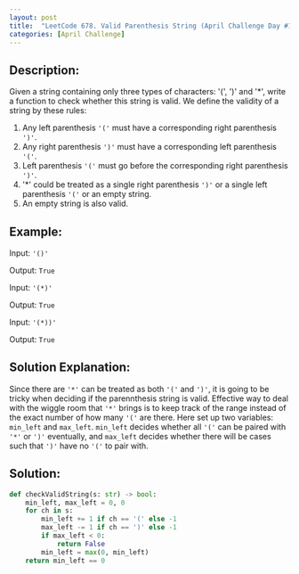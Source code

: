 ```yaml
---
layout: post
title:  "LeetCode 678. Valid Parenthesis String (April Challenge Day #16)"
categories: [April Challenge]
---
```

## Description:
Given a string containing only three types of characters: '(', ')' and '*', write a function to check whether this string is valid. We define the validity of a string by these rules:

1. Any left parenthesis `'('` must have a corresponding right parenthesis `')'`.
2. Any right parenthesis `')'` must have a corresponding left parenthesis `'('`.
3. Left parenthesis `'('` must go before the corresponding right parenthesis `')'`.
4. '*' could be treated as a single right parenthesis `')'` or a single left parenthesis `'('` or an empty string.
5. An empty string is also valid.

## Example:
Input: `'()'`

Output: `True`

Input: `'(*)'`

Output: `True`

Input: `'(*))'`

Output: `True`

## Solution Explanation:
Since there are `'*'` can be treated as both `'('` and `')'`, it is going to be tricky when deciding if the parennthesis string is valid. Effective way to deal with the wiggle room that `'*'` brings is to keep track of the range instead of the exact number of how many `'('` are there. Here set up two variables: `min_left` and `max_left`. `min_left` decides whether all `'('` can be paired with `'*'` or `')'` eventually, and `max_left` decides whether there will be cases such that `')'` have no `'('` to pair with. 

## Solution:

```python
def checkValidString(s: str) -> bool:
    min_left, max_left = 0, 0
    for ch in s:
        min_left += 1 if ch == '(' else -1
        max_left -= 1 if ch == ')' else -1
        if max_left < 0:
            return False
        min_left = max(0, min_left)
    return min_left == 0
```
